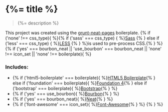 # {%= title %}

> {%= description %}

This project was created using the [grunt-neat-pages](https://github.com/jpdevries/grunt-neat-pages/) boilerplate.
{% if ('none' !== css_type){ %}{% if ('sass' === css_type) { %}[Sass](http://sass-lang.com/) {% } else if ('less' === css_type) { %}[LESS](http://lesscss.org/) {% } %}is used to pre-process CSS.{% } %}
{% if ('yes' === bourbon_neat || 'use_bourbon' === bourbon_neat || 'none' !== icon_set || 'none' !== boilerplate){ %}
### Includes:

 - {% if ('html5-boilerplate' === boilerplate){ %}[HTML5 Boilerplate](http://html5boilerplate.com/){% } else if ('foundation' === boilerplate){ %}[Foundation 4](http://foundation.zurb.com/){% } else if ('bootstrap' === boilerplate){ %}[Bootstrap](http://getbootstrap.com/){% } %}
 - {% if ('yes' === use_bourbon){ %}[Bourbon](http://bourbon.io/){% } %}
 - {% if ('yes' === bourbon_neat){ %}[Neat](http://neat.bourbon.io/){% } %}
 - {% if ('font-awesome' === icon_set){ %}[Font-Awesome](http://fortawesome.github.io/Font-Awesome/){% } %}
{% } %}